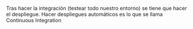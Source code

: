 Tras hacer la integración (testear todo nuestro entorno) se tiene que hacer el despliegue.
Hacer despliegues automáticos es lo que se llama Continuous Integration
